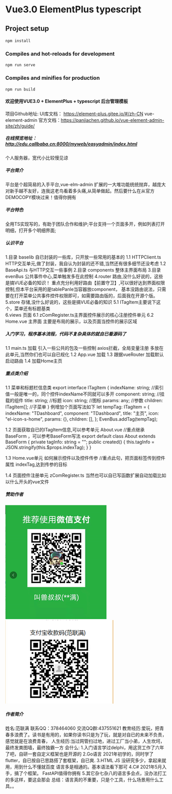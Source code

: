 # Vue3.0 ElementPlus typescript

## Project setup
```
npm install
```
### Compiles and hot-reloads for development
```
npm run serve
```

### Compiles and minifies for production
```
npm run build
```

#### 欢迎使用VUE3.0 + ElementPlus + typescript 后台管理模板
项目Github地址:
UI库文档： https://element-plus.gitee.io/#/zh-CN
vue-element-admin 官方文档：https://panjiachen.github.io/vue-element-admin-site/zh/guide/
##### 在线预览地址：http://edu.callbaba.cn:8000/myweb/easyadmin/index.html
个人服务器，宽代小比较慢见谅
##### 平台简介
平台是个超简易的入手平台,vue-elm-admin
扩展的一大堆功能统统抛弃，越庞大对新手越不友好，连我这老鸟看着多头痛,从简单做起。然后要什么在从官方DEMOCOPY模块过来！值得你拥有
##### 平台特色
全用TS实现写的，有助于团队合作和维护;平台支持一个页面多开，例如列表打开明细，打开多个明细界面;
##### 认识平台
1.目录 baselib 自已封装的一些库，只开放一些常用的基本的
  1.1 HTTPClient.ts HTTP交互单元,做了封装，我自认为封装的还不错,当然还有很多细节还没考虑
  1.2 BaseApi.ts 与HTTP交互一些事例
2.目录 components 整体主界面布局
3.目录 evenBus 公共事件中心,菜单触发多在此控制
4.router 路由,没什么好说的，这些是搞VUE必备的知识！
    重点充分利用好路由【前置守卫】,可以很好达到界面权限控制,但本平台采用的是tablePanle当容器放component，
    基本没路由说法，只需要在打开菜单公共事件控件权限即可，如需要路由版的，后面我在开源个版。
5.store 存储,没什么好说的，这些是搞VUE必备的知识
    5.1 ITagItem主要说下这个，菜单还有标题基类  
6.views 页面
    6.1 zComRegister.ts主界面控件展示的核心注册控件单元
    6.2 Home.vue 主界面 主要是布局的展示，以及页面当控件的展示区域
##### 入门学习，程序基本流程，代码不复杂具体的就自已看源码了
1.1 main.ts 加载
  引入一些公共的包及一些控制 axios拦截，全局变量注册 多放在此单元,当然你们也可以自已规化
1.2 App.vue 加载
1.3 跟据vueRouter 加载默认启动路由
1.4 加载Home主页

##### 重点类介绍
1.1 菜单和标题栏信息类
export interface ITagItem {
    indexName: string;  //索引值一般是唯一的，同个控件indexName不同就可以多开
    component: string;  //挂载的组件
    title: string;  //标题
    icon: string; //图标
    params: any; //参数
    children: ITagItem[]; //子菜单
}
例增加个页面写法如下
    let tempTag: ITagItem = {
      indexName: "TDashboard",
      component: "TDashboard",
      title: "主页",
      icon: "el-icon-s-home",
      params: {},
      children: [],
    };
    EvenBus.addTag(tempTag);

1.2 页面获取自已的ITagItem信息,可以参考单元 About.vue
//重点继承 BaseForm ，可以参考BaseForm写法
export default class About extends BaseForm {
  private tagInfo: string = "";
  public created() {
    this.tagInfo = JSON.stringify(this.$props.indexTag);
  }
}

1.3 Home.vue单元 如何展示控件以及控件传参
    <!-- <component :is="item.component" :indexTag="item"></component> -->
    //重点此句，把页面标签传到控件属性 indexTag,达到传参的目标

1.4 页面控件注册单元 zComRegister.ts
  当然也可以自已写函数扩展自动加载比如以什么开头的vue文件

##### 赞助作者
![微信收款码](https://github.com/flmbbb/OneEasyAdmin/blob/main/src/assets/img/%E5%BE%AE%E4%BF%A1%E6%94%B6%E6%AC%BE%E7%A0%81.png)
![支付宝收款码](https://github.com/flmbbb/OneEasyAdmin/blob/main/src/assets/img/%E6%94%AF%E4%BB%98%E5%AE%9D%E6%94%B6%E6%AC%BE%E7%A0%81.png)
##### 作者简介
姓名:范联满 联系QQ：378464060 交流QQ群:437551621
教育经历:爱玩，把青春多浪费了。读书是有用的，如果你读书只是为了玩，就是对自已的未来不负责，感觉就是在浪费青春，
人生经历:当过网管扫过地，进过工厂当小弟，人生坎坷，最终发粪图墙，最终独霸一方
会什么:
  1.入门语言学过delphi，用这货工作了六年了吧，自研一套自定义框架也是开源的
  2.Go语言 2021年初学的，同时学了flutter，自已按自已思路搭了套框架，自已爽.
  3.HTML JS 没研究多少，拿起来就用，用到什么不懂就百度 语言多是相通的。基本语法看下那可
  4.C# 2021年5月入手，搞了个框架。 FastAPI值得你拥有
  5.其它杂七杂八的语言多会点，没办法打工的多这样，要这会那会
总结：语言真的不重要，只是个工具，什么场景用什么工具。。
